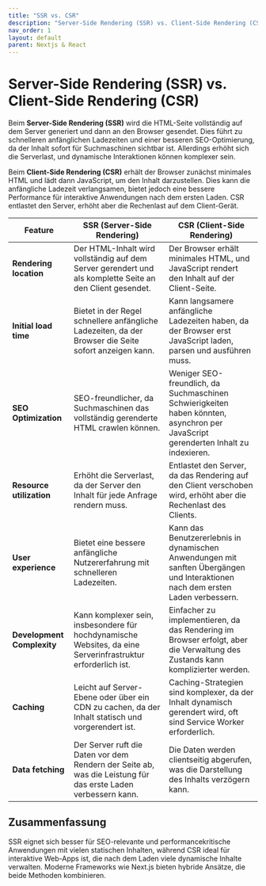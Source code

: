 ```yaml
---
title: "SSR vs. CSR"
description: "Server-Side Rendering (SSR) vs. Client-Side Rendering (CSR)"
nav_order: 1
layout: default
parent: Nextjs & React
---
```


<!-- Source --> 
<!-- https://appwrite.io/blog/post/csr-vs-ssr-with-nextjs -->

<!-- ![bg left:50% 80%](../assets/spengergasse_logo_skaliert.png) -->

# Server-Side Rendering (SSR) vs. Client-Side Rendering (CSR)

Beim **Server-Side Rendering (SSR)** wird die HTML-Seite vollständig auf dem Server generiert und dann an den Browser gesendet. Dies führt zu schnelleren anfänglichen Ladezeiten und einer besseren SEO-Optimierung, da der Inhalt sofort für Suchmaschinen sichtbar ist. Allerdings erhöht sich die Serverlast, und dynamische Interaktionen können komplexer sein.  

Beim **Client-Side Rendering (CSR)** erhält der Browser zunächst minimales HTML und lädt dann JavaScript, um den Inhalt darzustellen. Dies kann die anfängliche Ladezeit verlangsamen, bietet jedoch eine bessere Performance für interaktive Anwendungen nach dem ersten Laden. CSR entlastet den Server, erhöht aber die Rechenlast auf dem Client-Gerät.  

| Feature              | SSR (Server-Side Rendering) | CSR (Client-Side Rendering) |
|----------------------|---------------------------|----------------------------|
| **Rendering location** | Der HTML-Inhalt wird vollständig auf dem Server gerendert und als komplette Seite an den Client gesendet. | Der Browser erhält minimales HTML, und JavaScript rendert den Inhalt auf der Client-Seite. |
| **Initial load time** | Bietet in der Regel schnellere anfängliche Ladezeiten, da der Browser die Seite sofort anzeigen kann. | Kann langsamere anfängliche Ladezeiten haben, da der Browser erst JavaScript laden, parsen und ausführen muss. |
| **SEO Optimization** | SEO-freundlicher, da Suchmaschinen das vollständig gerenderte HTML crawlen können. | Weniger SEO-freundlich, da Suchmaschinen Schwierigkeiten haben könnten, asynchron per JavaScript gerenderten Inhalt zu indexieren. |
| **Resource utilization** | Erhöht die Serverlast, da der Server den Inhalt für jede Anfrage rendern muss. | Entlastet den Server, da das Rendering auf den Client verschoben wird, erhöht aber die Rechenlast des Clients. |
| **User experience** | Bietet eine bessere anfängliche Nutzererfahrung mit schnelleren Ladezeiten. | Kann das Benutzererlebnis in dynamischen Anwendungen mit sanften Übergängen und Interaktionen nach dem ersten Laden verbessern. |
| **Development Complexity** | Kann komplexer sein, insbesondere für hochdynamische Websites, da eine Serverinfrastruktur erforderlich ist. | Einfacher zu implementieren, da das Rendering im Browser erfolgt, aber die Verwaltung des Zustands kann komplizierter werden. |
| **Caching** | Leicht auf Server-Ebene oder über ein CDN zu cachen, da der Inhalt statisch und vorgerendert ist. | Caching-Strategien sind komplexer, da der Inhalt dynamisch gerendert wird, oft sind Service Worker erforderlich. |
| **Data fetching** | Der Server ruft die Daten vor dem Rendern der Seite ab, was die Leistung für das erste Laden verbessern kann. | Die Daten werden clientseitig abgerufen, was die Darstellung des Inhalts verzögern kann. |

## Zusammenfassung  
SSR eignet sich besser für SEO-relevante und performancekritische Anwendungen mit vielen statischen Inhalten, während CSR ideal für interaktive Web-Apps ist, die nach dem Laden viele dynamische Inhalte verwalten. Moderne Frameworks wie Next.js bieten hybride Ansätze, die beide Methoden kombinieren.  
